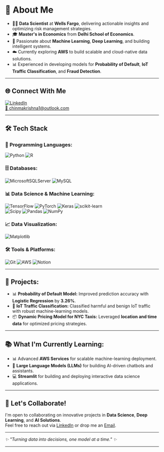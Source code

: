 
# 💼 **About Me**  
- 👨‍💻 **Data Scientist** at **Wells Fargo**, delivering actionable insights and optimizing risk management strategies.  
- 🎓 **Master's in Economics** from **Delhi School of Economics**.  
- 🤖 Passionate about **Machine Learning**, **Deep Learning**, and building intelligent systems.  
- ☁️ Currently exploring **AWS** to build scalable and cloud-native data solutions.  
- 📊 Experienced in developing models for **Probability of Default**, **IoT Traffic Classification**, and **Fraud Detection**.  

---

## 🌐 **Connect With Me**  
[![LinkedIn](https://img.shields.io/badge/LinkedIn-%230077B5.svg?logo=linkedin&logoColor=white)](https://www.linkedin.com/in/chinmaykrishna1)  
[📧 chinmakrishna1@outlook.com](mailto:chinmakrishna1@outlook.com)  

---

## 🛠️ **Tech Stack**  

### 🐍 **Programming Languages:**  
![Python](https://img.shields.io/badge/python-3670A0?style=for-the-badge&logo=python&logoColor=ffdd54)  ![R](https://img.shields.io/badge/r-%23276DC3.svg?style=for-the-badge&logo=r&logoColor=white)  

### 🗄️ **Databases:**  
![MicrosoftSQLServer](https://img.shields.io/badge/Microsoft%20SQL%20Server-CC2927?style=for-the-badge&logo=microsoft%20sql%20server&logoColor=white)  ![MySQL](https://img.shields.io/badge/mysql-4479A1.svg?style=for-the-badge&logo=mysql&logoColor=white)  

### 📊 **Data Science & Machine Learning:**  
![TensorFlow](https://img.shields.io/badge/TensorFlow-%23FF6F00.svg?style=for-the-badge&logo=TensorFlow&logoColor=white)  ![PyTorch](https://img.shields.io/badge/PyTorch-%23EE4C2C.svg?style=for-the-badge&logo=PyTorch&logoColor=white)  ![Keras](https://img.shields.io/badge/Keras-%23D00000.svg?style=for-the-badge&logo=Keras&logoColor=white)  ![scikit-learn](https://img.shields.io/badge/scikit--learn-%23F7931E.svg?style=for-the-badge&logo=scikit-learn&logoColor=white)  
![Scipy](https://img.shields.io/badge/SciPy-%230C55A5.svg?style=for-the-badge&logo=scipy&logoColor=%white)  ![Pandas](https://img.shields.io/badge/pandas-%23150458.svg?style=for-the-badge&logo=pandas&logoColor=white)  ![NumPy](https://img.shields.io/badge/numpy-%23013243.svg?style=for-the-badge&logo=numpy&logoColor=white)  

### 📈 **Data Visualization:**  
![Matplotlib](https://img.shields.io/badge/Matplotlib-%23ffffff.svg?style=for-the-badge&logo=Matplotlib&logoColor=black)  

### 🛠️ **Tools & Platforms:**  
![Git](https://img.shields.io/badge/git-%23F05033.svg?style=for-the-badge&logo=git&logoColor=white)  ![AWS](https://img.shields.io/badge/AWS-%23FF9900.svg?style=for-the-badge&logo=amazon-aws&logoColor=white) ![Notion](https://img.shields.io/badge/Notion-%23000000.svg?style=for-the-badge&logo=notion&logoColor=white)

---

## 🚀 **Projects:**  
- 📊 **Probability of Default Model:** Improved prediction accuracy with **Logistic Regression** by **3.26%**.  
- 📡 **IoT Traffic Classification:** Classified harmful and benign IoT traffic with robust machine-learning models.    
- 📦 **Dynamic Pricing Model for NYC Taxis:** Leveraged **location and time data** for optimized pricing strategies.  

---

## 📚 **What I'm Currently Learning:**  
- 📊 Advanced **AWS Services** for scalable machine-learning deployment.  
- 🤖 **Large Language Models (LLMs)** for building AI-driven chatbots and assistants.  
- 💻 **Streamlit** for building and deploying interactive data science applications.  

---

## 📢 **Let's Collaborate!**  
I'm open to collaborating on innovative projects in **Data Science**, **Deep Learning**, and **AI Solutions**.  
Feel free to reach out via [LinkedIn](https://www.linkedin.com/in/chinmaykrishna1) or drop me an [Email](mailto:chinmakrishna1@outlook.com).  

---

*✨ *"Turning data into decisions, one model at a time."* ✨*  

---
